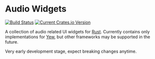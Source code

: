 # Audio Widgets

[![Build Status](https://api.travis-ci.com/bbmsoft/audio-widgets.svg?branch=master)](https://travis-ci.com/github/bbmsoft/audio-widgets)
[![Current Crates.io Version](https://img.shields.io/crates/v/audio-widgets.svg)](https://crates.io/crates/audio-widgets)

A collection of audio related UI widgets for [Rust](https://www.rust-lang.org/). Currently contains only implementations for [Yew](https://yew.rs/), but other frameworks may be supported in the future.

Very early development stage, expect breaking changes anytime.

